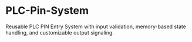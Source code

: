 # PLC-Pin-System
Reusable PLC PIN Entry System with input validation, memory-based state handling, and customizable output signaling.
